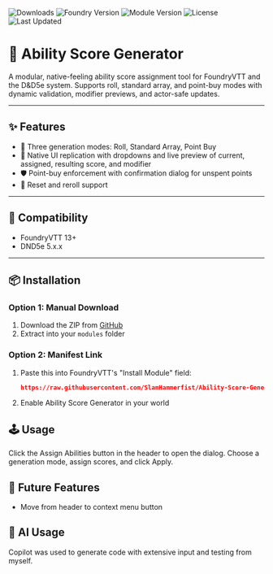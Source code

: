 ![Downloads](https://img.shields.io/github/downloads/SlamHammerfist/Ability-Score-Generator/total?label=Downloads&color=blue&style=round)
![Foundry Version](https://img.shields.io/badge/FoundryVTT-13%2B-blue?logo=foundryvtt)
![Module Version](https://img.shields.io/badge/Version-3.0.0-success)
![License](https://img.shields.io/github/license/SlamHammerfist/Ability-Score-Generator)
![Last Updated](https://img.shields.io/github/last-commit/SlamHammerfist/Ability-Score-Generator)

# 🧮 Ability Score Generator

A modular, native-feeling ability score assignment tool for FoundryVTT and the D&D5e system. Supports roll, standard array, and point-buy modes with dynamic validation, modifier previews, and actor-safe updates.

---

## ✨ Features

- 🧠 Three generation modes: Roll, Standard Array, Point Buy
- 🎯 Native UI replication with dropdowns and live preview of current, assigned, resulting score, and modifier
- 🛡️ Point-buy enforcement with confirmation dialog for unspent points
- 🔄 Reset and reroll support

---

## 🧪 Compatibility

- FoundryVTT 13+
- DND5e 5.x.x

---

## 📦 Installation

### Option 1: Manual Download
1. Download the ZIP from [GitHub](https://github.com/SlamHammerfist/Ability-Score-Generator/archive/refs/heads/main.zip)
2. Extract into your `modules` folder

### Option 2: Manifest Link
1. Paste this into FoundryVTT's "Install Module" field:
   ```json
   https://raw.githubusercontent.com/SlamHammerfist/Ability-Score-Generator/refs/heads/main/module.json
2. Enable Ability Score Generator in your world

## 🕹️ Usage

Click the Assign Abilities button in the header to open the dialog. Choose a generation mode, assign scores, and click Apply.

## 🔮 Future Features

- Move from header to context menu button

## 🤖 AI Usage

Copilot was used to generate code with extensive input and testing from myself.

